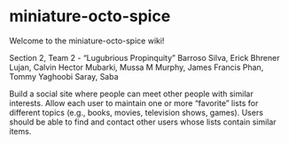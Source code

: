 # miniature-octo-spice
Welcome to the miniature-octo-spice wiki!

Section 2, Team 2 - “Lugubrious Propinquity” Barroso Silva, Erick Bhrener Lujan, Calvin Hector Mubarki, Mussa M Murphy, James Francis Phan, Tommy Yaghoobi Saray, Saba

Build a social site where people can meet other people with similar interests. Allow each user to maintain one or more “favorite” lists for different topics (e.g., books, movies, television shows, games). Users should be able to find and contact other users whose lists contain similar items.
